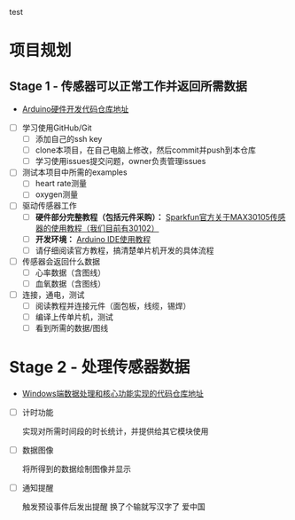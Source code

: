 test
# 项目规划

## Stage 1 - 传感器可以正常工作并返回所需数据

- [Arduino硬件开发代码仓库地址](https://github.com/project-max30102/arduino-max30102)


- [ ] 学习使用GitHub/Git
  - [ ] 添加自己的ssh key
  - [ ] clone本项目，在自己电脑上修改，然后commit并push到本仓库
  - [ ] 学习使用issues提交问题，owner负责管理issues

- [ ] 测试本项目中所需的examples
  - [ ] heart rate测量
  - [ ] oxygen测量

- [ ] 驱动传感器工作
  - [ ] **硬件部分完整教程（包括元件采购）：** [Sparkfun官方关于MAX30105传感器的使用教程（我们目前有30102）](https://learn.sparkfun.com/tutorials/max30105-particle-and-pulse-ox-sensor-hookup-guide)
  - [ ] **开发环境：** [Arduino IDE使用教程](https://www.arduino.cc/en/Guide/Windows)
  - [ ] 请仔细阅读官方教程，搞清楚单片机开发的具体流程

- [ ] 传感器会返回什么数据
  - [ ] 心率数据（含图线）
  - [ ] 血氧数据（含图线）
  
- [ ] 连接，通电，测试
  - [ ] 阅读教程并连接元件（面包板，线缆，锡焊）
  - [ ] 编译上传单片机，测试
  - [ ] 看到所需的数据/图线
  
# Stage 2 - 处理传感器数据

- [Windows端数据处理和核心功能实现的代码仓库地址](https://github.com/project-max30102/client-win)

- [ ] 计时功能

  实现对所需时间段的时长统计，并提供给其它模块使用
  
- [ ] 数据图像

  将所得到的数据绘制图像并显示
  
- [ ] 通知提醒

  触发预设事件后发出提醒
  换了个输就写汉字了
  爱中国
